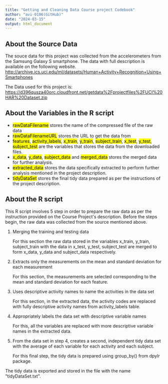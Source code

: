 ```yaml
---
title: "Getting and Cleaning Data Course project Codebook"
author: "avi-0106(GitHub)"
date: "2024-03-15"
output: html_document
---
```



## About the Source Data

The souce data for this project was collected from the accelerometers from the Samsung Galaxy S smartphone. The data with full description is available on the following website. <http://archive.ics.uci.edu/ml/datasets/Human+Activity+Recognition+Using+Smartphones>

The Data used for this project is: <https://d396qusza40orc.cloudfront.net/getdata%2Fprojectfiles%2FUCI%20HAR%20Dataset.zip>

## About the Variables in the R script

-   <mark>rawDataFilename</mark> stores the name of the compressed file of the raw data
-   <mark>rawDataFilenameURL</mark> stores the URL to get the data from
-   <mark>features</mark>, <mark>activity_labels</mark>, <mark>x_train</mark>,     <mark>y_train</mark>, <mark>subject_train</mark>,                             <mark>x_test</mark>, <mark>y_test</mark>, <mark>subject_test</mark> are       the variables that stores the data from the downloaded files.
-   <mark>x_data</mark>, <mark>y_data</mark>, <mark>subject_data</mark> and       <mark>merged_data</mark> stores the merged data for further analysis.
-   <mark>extracted_data</mark> stores the data specifically extracted to         perform further analysis mentioned in the project description.
-   <mark>tidyDataSet</mark> stores the final tidy data prepared as per the       instructions of the project description.


## About the R script
This R script involves 5 step in order to prepare the raw data as per the instruction provided on the Course Project's description. Before the steps begin, the raw data was collected from the source mentioned above.

1. Merging the training and testing data

      For this section the raw data stored in the variables x_train, y_train,       subject_train with the data in x_test, y_test, subject_test are merged        to form x_data, y_data and subject_data respectively.

2. Extracts only the measurements on the mean and standard deviation for each measurement

      For this section, the measurements are selected corresponding to the          mean and standard deviation for each feature.

3. Uses descriptive activity names to name the activities in the data set

      For this section, in the extracted data, the activity codes are replaced       with fully descriptive activity names from activity_labels table.

4. Appropriately labels the data set with descriptive variable names

      For this, all the variables are replaced with more descriptive variable       names in the extracted data.

5. From the data set in step 4, creates a second, independent tidy data set with the average of each variable for each activity and each subject.

      For this final step, the tidy data is prepared using group_by() from          dpylr package.

The tidy data is exported and stored in the file with the name "tidyDataSet.txt".